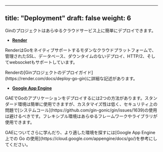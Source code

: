 
---
title: "Deployment"
draft: false
weight: 6
---

Ginのプロジェクトはあらゆるクラウドサービス上に簡単にデプロイできます。  

* **[Render](https://render.com)**
<p>
RenderはGoをネイティブサポートするモダンなクラウドプラットフォームで、管理されたSSL、データベース、ダウンタイムのないデプロイ、HTTP/2、そしてwebsocketもサポートしています。
</p>
<p>
Renderの[Ginプロジェクトのデプロイガイド](https://render.com/docs/deploy-go-gin)に詳細な記述があります。
</p>

* **[Google App Engine](https://cloud.google.com/appengine/)**
<p>
GAEでGoのアプリケーションをデプロイするには2つの方法があります。スタンダード環境は簡単に使用できますが、カスタマイズ性は低く、セキュリティ上の問題で[システムコール](https://github.com/gin-gonic/gin/issues/1639)の使用は避けるべきです。フレキシブル環境はあらゆるフレームワークやライブラリが使用できます。
</p>
<p>
GAEについてさらに学んだり、より適した環境を探すには[Google App Engine 上での Go の使用](https://cloud.google.com/appengine/docs/go/)を参考にしてください。
</p>
